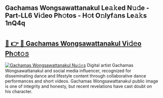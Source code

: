 ## Gachamas Wongsawattanakul Le𝚊𝚔ed N𝚞𝚍e - Part-LL6 Vi𝚍eo Ph𝚘tos - H𝚘t O𝚗lyf𝚊ns Le𝚊𝚔s 1nQ4q

# <h2><a href="http://hf650cu.feru.top/?c=Gachamas+Wongsawattanakul">🔗 👉 🔴 Gachamas Wongsawattanakul Vi𝚍𝚎o Ph𝚘t𝚘𝚜</a></h2>

[![Gachamas Wongsawattanakul Nu𝚍𝚎s](https://i.imgur.com/0TWrTi3.gif)](http://hf650cu.feru.top/?c=Gachamas+Wongsawattanakul)
Digital artist Gachamas Wongsawattanakul and social media influencer, recognized for disseminating dance and lifestyle content through collaborative dance performances and short videos. Gachamas Wongsawattanakul public image is one of integrity and honesty, but recent revelations have cast doubt on his character. 
